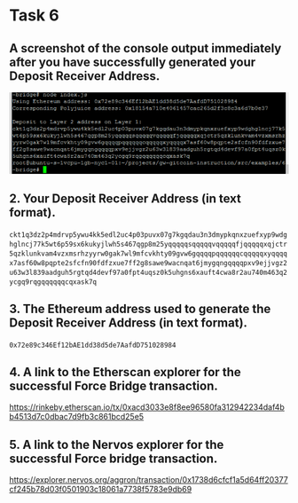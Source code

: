 # Task 6

## A screenshot of the console output immediately after you have successfully generated your Deposit Receiver Address.

![](deposit_receiver_address.png)

## 2. Your Deposit Receiver Address (in text format).

```ckt1q3dz2p4mdrvp5ywu4kk5edl2uc4p03puvx07g7kgqdau3n3dmypkqnxzuefxyp9wdghglncj77k5wt6p59sx6kukyjlwh5s467qgp8m25yqqqqqsqqqqqvqqqqqfjqqqqqxqjctr5qzklunkvam4vzxmsrhzyyrw0gak7wl9mfcvkhty09gvw6gqqqqpqqqqqqcqqqqqxyqqqqx7asf60w8pqpte2sfcfn90fdfzxue7ff2g8sawe9wacnqat6jmygqngqqqqpxv9ejjvgz2u63w3l839aadguh5rgtqd4devf97a0fpt4uqsz0k5uhgns6xauft4cwa8r2au740m463q2ycgq9rqgqqqqqqcqxask7q```


## 3. The Ethereum address used to generate the Deposit Receiver Address (in text format).

```0x72e89c346Ef12bAE1dd38d5de7AafdD751028984```

## 4. A link to the Etherscan explorer for the successful Force Bridge transaction. 

https://rinkeby.etherscan.io/tx/0xacd3033e8f8ee96580fa312942234daf4bb4513d7c0dbac7d9fb3c861bcd25e5

## 5. A link to the Nervos explorer for the successful Force bridge transaction. 

https://explorer.nervos.org/aggron/transaction/0x1738d6cfcf1a5d64ff20377cf245b78d03f0501903c18061a7738f5783e9db69
